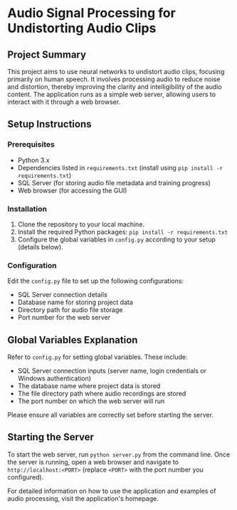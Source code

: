 # Audio Signal Processing for Undistorting Audio Clips

## Project Summary
This project aims to use neural networks to undistort audio clips, focusing primarily on human speech. It involves processing audio to reduce noise and distortion, thereby improving the clarity and intelligibility of the audio content. The application runs as a simple web server, allowing users to interact with it through a web browser.

## Setup Instructions
### Prerequisites
- Python 3.x
- Dependencies listed in `requirements.txt` (install using `pip install -r requirements.txt`)
- SQL Server (for storing audio file metadata and training progress)
- Web browser (for accessing the GUI)

### Installation
1. Clone the repository to your local machine.
2. Install the required Python packages: `pip install -r requirements.txt`
3. Configure the global variables in `config.py` according to your setup (details below).

### Configuration
Edit the `config.py` file to set up the following configurations:
- SQL Server connection details
- Database name for storing project data
- Directory path for audio file storage
- Port number for the web server

## Global Variables Explanation
Refer to `config.py` for setting global variables. These include:
- SQL Server connection inputs (server name, login credentials or Windows authentication)
- The database name where project data is stored
- The file directory path where audio recordings are stored
- The port number on which the web server will run

Please ensure all variables are correctly set before starting the server.

## Starting the Server
To start the web server, run `python server.py` from the command line. Once the server is running, open a web browser and navigate to `http://localhost:<PORT>` (replace `<PORT>` with the port number you configured).

For detailed information on how to use the application and examples of audio processing, visit the application's homepage.
